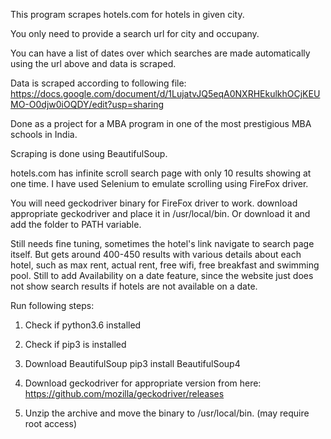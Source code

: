 This program scrapes hotels.com for hotels in given city. 

You only need to provide a search url for city and occupany. 

You can have a list of dates over which searches are made automatically using the url above and data is scraped.

Data is scraped according to following file:
https://docs.google.com/document/d/1LujatvJQ5eqA0NXRHEkulkhOCjKEUMO-O0djw0iOQDY/edit?usp=sharing

Done as a project for a MBA program in one of the most prestigious MBA schools in India.

Scraping is done using BeautifulSoup.

hotels.com has infinite scroll search page with only 10 results showing at one time. 
I have used Selenium to emulate scrolling using FireFox driver.

You will need geckodriver binary for FireFox driver to work. download appropriate geckodriver and place it in /usr/local/bin. Or download it and add the folder to PATH variable.

Still needs fine tuning, sometimes the hotel's link navigate to search page itself. But gets around 400-450 results with various details about each hotel, such as max rent, actual rent, free wifi, free breakfast and swimming pool. Still to add Availability on a date feature, since the website just does not show search results if hotels are not available on a date.


Run following steps:
1. Check if python3.6 installed
2. Check if pip3 is installed
3. Download BeautifulSoup
    pip3 install BeautifulSoup4

4. Download geckodriver for appropriate version from here:
    https://github.com/mozilla/geckodriver/releases

5. Unzip the archive and move the binary to /usr/local/bin. (may require root access)
